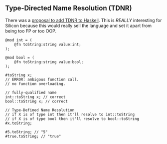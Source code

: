 ## Type-Directed Name Resolution (TDNR)

There was a [proposal to add TDNR to Haskell](https://web.archive.org/web/20160310052223/https://prime.haskell.org/wiki/TypeDirectedNameResolution). This is _REALLY_ interesting for Silicon because this would really sell the language and set it apart from being too FP or too OOP.

```
@mod int = (
    @fn toString:string value:int;
);

@mod bool = (
    @fn toString:string value:bool;
);

#toString x;
// ERROR: ambigous function call.
// no function overloading.

// fully-qualified name
int::toString x; // correct
bool::toString x; // correct

// Type-Defined Name Resolution
// if X is of type int then it'll resolve to int::toString
// if X is of type bool then it'll resolve to bool::toString
#x.toString;

#5.toString; // "5"
#true.toString; // "true"
```